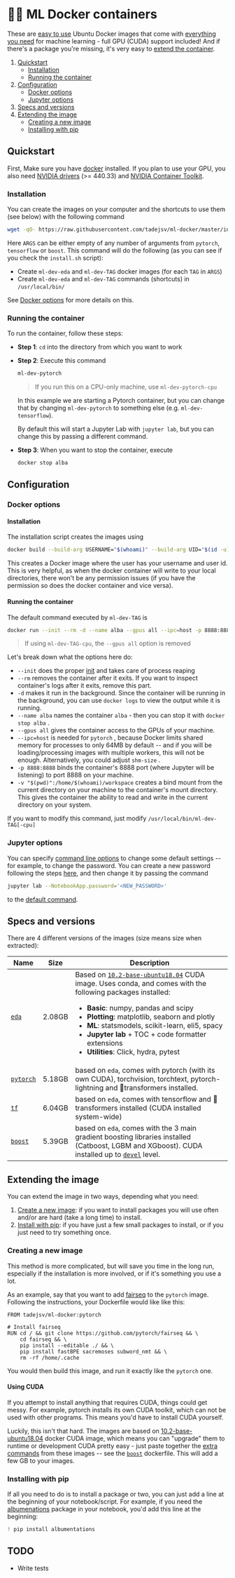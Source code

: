 # 🐋🔥 ML Docker containers

These are [easy to use](#quickstart) Ubuntu Docker images that come with [everything you need](#specs-and-versions) for machine learning - full GPU (CUDA) support included! And if there's a package you're missing, it's very easy to [extend the container](#extending-the-container).

1. [Quickstart](#quickstart)
    - [Installation](#installation)
    - [Running the container](#running-the-container)
2. [Configuration](#configuration)
    - [Docker options](#docker-options)
    - [Jupyter options](#Jupyter-options)
3. [Specs and versions](#specs-and-versions)
4. [Extending the image](#extending-the-image)
    - [Creating a new image](#creating-a-new-image)
    - [Installing with pip](#installing-with-pip)

## Quickstart

First, Make sure you have [docker](https://docs.docker.com/engine/install/) installed. If you plan to use your GPU, you also need [NVIDIA drivers](https://www.nvidia.com/Download/index.aspx) (>= 440.33) and [NVIDIA Container Toolkit](https://github.com/NVIDIA/nvidia-docker).

### Installation

You can create the images on your computer and the shortcuts to use them (see below) with the following command

```bash
wget -qO- https://raw.githubusercontent.com/tadejsv/ml-docker/master/install.sh | bash /dev/stdin ARGS
```

Here `ARGS` can be either empty of any number of arguments from `pytorch`, `tensorflow` or `boost`. This command will do the following (as you can see if you check the `install.sh` script):

- Create `ml-dev-eda` and `ml-dev-TAG` docker images (for each `TAG` in `ARGS`)
- Create `ml-dev-eda` and `ml-dev-TAG` commands (shortcuts) in `/usr/local/bin/`

See [Docker options](#docker-options) for more details on this.

### Running the container

To run the container, follow these steps:

- **Step 1**: `cd` into the directory from which you want to work
- **Step 2**: Execute this command

    ``` bash
    ml-dev-pytorch
    ```

    >  If you run this on a CPU-only machine, use `ml-dev-pytorch-cpu`

    In this example we are starting a Pytorch container, but you can change that by changing `ml-dev-pytorch` to something else (e.g. `ml-dev-tensorflow`).

    By default this will start a Jupyter Lab with `jupyter lab`, but you can change this by passing a different command.

- **Step 3**: When you want to stop the container, execute

    ``` bash
    docker stop alba
    ````

## Configuration

### Docker options

#### Installation

The installation script creates the images using

```bash
docker build --build-arg USERNAME="$(whoami)" --build-arg UID="$(id -u)" -t ml-dev-TAG -f Dockerfile.TAG .
```

This creates a Docker image where the user has your username and user id. This is very helpful, as when the docker container will write to your local directories, there won't be any permission issues (if you have the permission so does the docker container and vice versa).

#### Running the container

The default command executed by `ml-dev-TAG` is

```bash
docker run --init --rm -d --name alba --gpus all --ipc=host -p 8888:8888 -v "$(pwd)":/home/"$(whoami)"/workspace ml-dev-TAG
```

> If using `ml-dev-TAG-cpu`, the `--gpus all` option is removed

Let's break down what the options here do:

- `--init` does the proper [init](https://github.com/krallin/tini) and takes care of process reaping
- `--rm` removes the container after it exits. If you want to inspect container's logs after it exits, remove this part.
- `-d` makes it run in the background. Since the container will be running in the background, you can use `docker logs` to view the output while it is running.
- `--name alba` names the container `alba` - then you can stop it with `docker stop alba` .
- `--gpus all` gives the container access to the GPUs of your machine.
- `--ipc=host` is needed for `pytorch` , because Docker limits shared memory for processes to only 64MB by default -- and if you will be loading/processing images with multiple workers, this will not be enough. Alternatively, you could adjust `shm-size` .
- `-p 8888:8888` binds the container's 8888 port (where Jupyter will be listening) to port 8888 on your machine.
- `-v "$(pwd)":/home/$(whoami)/workspace` creates a bind mount from the current directory on your machine to the container's mount directory. This gives the container the ability to read and write in the current directory on your system. 

If you want to modify this command, just modify `/usr/local/bin/ml-dev-TAG[-cpu]`

### Jupyter options

You can specify [command line options](https://jupyter-notebook.readthedocs.io/en/stable/config.html) to change some default settings -- for example, to change the password. You can create a new password following the steps [here](https://jupyter-notebook.readthedocs.io/en/stable/public_server.html#preparing-a-hashed-password), and then change it by passing the command

```bash
jupyter lab --NotebookApp.password='<NEW_PASSWORD>'
```

to the [default command](#quickstart).

## Specs and versions

There are 4 different versions of the images (size means size when extracted):

| Name | Size | Description |
| ---- | ---- | ----------- |
| [`eda`](https://github.com/tadejsv/ml-docker/blob/master/Dockerfile.eda) | 2.08GB | Based on [`10.2-base-ubuntu18.04`](https://gitlab.com/nvidia/container-images/cuda/-/blob/master/dist/10.2/ubuntu18.04-x86_64/base/Dockerfile) CUDA image. Uses conda, and comes with the following packages installed: <ul><li>**Basic**: numpy, pandas and scipy</li><li>**Plotting**: matplotlib, seaborn and plotly</li><li>**ML**: statsmodels, scikit-learn, eli5, spacy</li><li>**Jupyter lab** + TOC + code formatter extensions</li><li>**Utilities**: Click, hydra, pytest</li></ul>|
| [`pytorch`](https://github.com/tadejsv/ml-docker/blob/master/Dockerfile.pytorch) | 5.18GB| based on `eda`, comes with pytorch (with its own CUDA), torchvision, torchtext, pytorch-lightning  and 🤗transformers installed. |
| [`tf`](https://github.com/tadejsv/ml-docker/blob/master/Dockerfile.tensorflow) | 6.04GB | based on `eda`, comes with tensorflow and 🤗transformers installed (CUDA installed system-wide) |
| [`boost`](https://github.com/tadejsv/ml-docker/blob/master/Dockerfile.boost) | 5.39GB | based on `eda`, comes with the 3 main gradient boosting libraries installed (Catboost, LGBM and XGboost). CUDA installed up to [`devel`](https://gitlab.com/nvidia/container-images/cuda/-/blob/master/dist/ubuntu18.04/10.1/devel/Dockerfile) level. |

## Extending the image

You can extend the image in two ways, depending what you need:

1. [Create a new image](#creating-a-new-image): if you want to install packages you will use often and/or are hard (take a long time) to install.
2. [Install with pip](#installing-with-pip): if you have just a few small packages to install, or if you just need to try something once.

### Creating a new image

This method is more complicated, but will save you time in the long run, especially if the installation is more involved, or if it's something you use a lot.

As an example, say that you want to add [fairseq](https://github.com/pytorch/fairseq) to the `pytorch` image. Following the instructions, your Dockerfile would like like this:

``` docker
FROM tadejsv/ml-docker:pytorch

# Install fairseq
RUN cd / && git clone https://github.com/pytorch/fairseq && \
    cd fairseq && \
    pip install --editable ./ && \
    pip install fastBPE sacremoses subword_nmt && \
    rm -rf /home/.cache
```

You would then build this image, and run it exactly like the `pytorch` one.

#### Using CUDA

If you attempt to install anything that requires CUDA, things could get messy. For example, pytorch installs its own CUDA toolkit, which can not be used with other programs. This means you'd have to install CUDA yourself.

Luckily, this isn't that hard. The images are based on [10.2-base-ubuntu18.04](https://hub.docker.com/r/nvidia/cuda/) docker CUDA image, which means you can "upgrade" them to runtime or development CUDA pretty easy - just paste together the [extra commands](https://gitlab.com/nvidia/container-images/cuda/-/tree/master/dist/ubuntu18.04/10.2) from these images -- see the [`boost`](https://github.com/tadejsv/ml-docker/blob/master/Dockerfile.boost) dockerfile. This will add a few GB to your images.

### Installing with pip

If all you need to do is to install a package or two, you can just add a line at the beginning of your notebook/script. For example, if you need the [albumenations](https://github.com/albumentations-team/albumentations) package in your notebook, you'd add this line at the beginning:

```python
! pip install albumentations
```

## TODO

- Write tests
